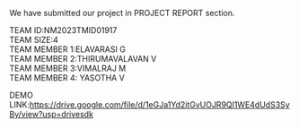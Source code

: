 We have submitted our project in PROJECT REPORT section.                                                                                                                                

TEAM ID:NM2023TMID01917                                                                                                                                                 
TEAM SIZE:4                                                                                                                                                                                  
TEAM MEMBER 1:ELAVARASI G                                                                                                                                                                    
TEAM MEMBER 2:THIRUMAVALAVAN V                                                                                                                                                      
TEAM MEMBER 3:VIMALRAJ M                                                                                                                                                                    
TEAM MEMBER 4: YASOTHA V                                                                                                                                                                                                                      





DEMO LINK:https://drive.google.com/file/d/1eGJa1Yd2itGvUOJR9Ql1WE4dUdS3SyBy/view?usp=drivesdk
